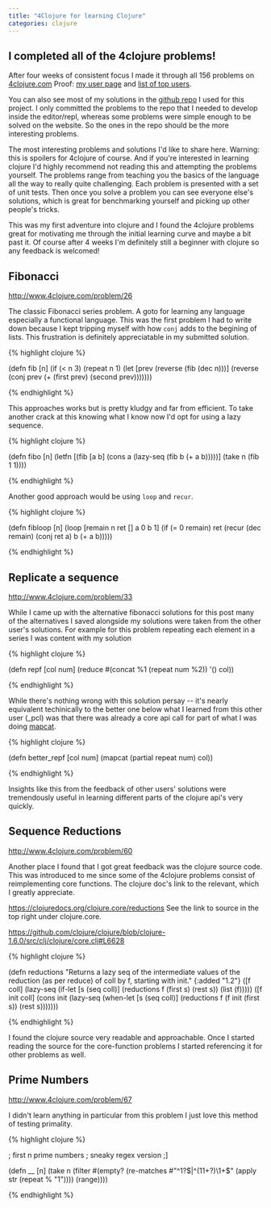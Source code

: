 ```yaml
---
title: "4Clojure for learning Clojure"
categories: clojure
---
```


## I completed all of the 4clojure problems!

After four weeks of consistent focus I made it through all 156 problems on
[4clojure.com][4clojure] Proof: [my user page][devm33] and [list of top
users][users].

You can also see most of my solutions in the [github repo][github] I used for
this project. I only committed the problems to the repo that I needed to develop
inside the editor/repl, whereas some problems were simple enough to be solved on
the website. So the ones in the repo should be the more interesting problems.

The most interesting problems and solutions I'd like to share here. Warning:
this is spoilers for 4clojure of course. And if you're interested in learning
clojure I'd highly recommend not reading this and attempting the problems
yourself. The problems range from teaching you the basics of the language all
the way to really quite challenging. Each problem is presented with a set of
unit tests. Then once you solve a problem you can see everyone else's solutions,
which is great for benchmarking yourself and picking up other people's tricks.

This was my first adventure into clojure and I found the 4clojure problems great
for motivating me through the initial learning curve and maybe a bit past it. Of
course after 4 weeks I'm definitely still a beginner with clojure so any
feedback is welcomed!

## Fibonacci

<http://www.4clojure.com/problem/26>

The classic Fibonacci series problem. A goto for learning any language
especially a functional language. This was the first problem I had to write down
because I kept tripping myself with how `conj` adds to the begining of lists. This
frustration is definitely appreciatable in my submitted solution.


{% highlight clojure %}

(defn fib [n]
  (if (< n 3)
    (repeat n 1)
    (let [prev (reverse (fib (dec n)))]
      (reverse (conj prev (+ (first prev) (second prev)))))))

{% endhighlight %}

This approaches works but is pretty kludgy and far from efficient. To take
another crack at this knowing what I know now I'd opt for using a lazy sequence.

{% highlight clojure %}

(defn fibo [n]
  (letfn [(fib [a b] (cons a (lazy-seq (fib b (+ a b)))))]
    (take n (fib 1 1))))

{% endhighlight %}

Another good approach would be using `loop` and `recur`.


{% highlight clojure %}

(defn fibloop [n]
  (loop [remain n ret [] a 0 b 1]
    (if (= 0 remain) ret
      (recur (dec remain)
             (conj ret a)
             b
             (+ a b)))))

{% endhighlight %}

## Replicate a sequence

<http://www.4clojure.com/problem/33>

While I came up with the alternative fibonacci solutions for this post many of
the alternatives I saved alongside my solutions were taken from the other
user's solutions. For example for this problem repeating each element in a
series I was content with my solution

{% highlight clojure %}

(defn repf [col num]
  (reduce #(concat %1 (repeat num %2)) '() col))

{% endhighlight %}

While there's nothing wrong with this solution persay -- it's nearly equivalent
techinically to the better one below what I learned from this other user (\_pcl)
was that there was already a core api call for part of what I was doing
[mapcat][mapcat].

{% highlight clojure %}

(defn better_repf [col num]
  (mapcat (partial repeat num) col))

{% endhighlight %}

Insights like this from the feedback of other users' solutions were tremendously
useful in learning different parts of the clojure api's very quickly.

## Sequence Reductions

<http://www.4clojure.com/problem/60>

Another place I found that I got great feedback was the clojure source code.
This was introduced to me since some of the 4clojure problems consist of
reimplementing core functions. The clojure doc's link to the relevant, which I
greatly appreciate.

<https://clojuredocs.org/clojure.core/reductions> See the link to source in the
top right under clojure.core.

<https://github.com/clojure/clojure/blob/clojure-1.6.0/src/clj/clojure/core.clj#L6628>

{% highlight clojure %}

(defn reductions
  "Returns a lazy seq of the intermediate values of the reduction (as
  per reduce) of coll by f, starting with init."
  {:added "1.2"}
  ([f coll]
     (lazy-seq
      (if-let [s (seq coll)]
        (reductions f (first s) (rest s))
        (list (f)))))
  ([f init coll]
     (cons init
           (lazy-seq
            (when-let [s (seq coll)]
              (reductions f (f init (first s)) (rest s)))))))

{% endhighlight %}

I found the clojure source very readable and approachable. Once I started
reading the source for the core-function problems I started referencing it for
other problems as well.


## Prime Numbers

<http://www.4clojure.com/problem/67>

I didn't learn anything in particular from this problem I just love this method
of testing primality.

{% highlight clojure %}

; first n prime numbers
; sneaky regex version ;]

(defn __ [n]
  (take
    n
    (filter
      #(empty? (re-matches #"^1?$|^(11+?)\1+$" (apply str (repeat % "1"))))
      (range))))

{% endhighlight %}





[4clojure]: http://www.4clojure.com/
[devm33]: http://www.4clojure.com/user/devm33
[users]: http://www.4clojure.com/users
[github]: https://github.com/devm33/4clojure_problems
[mapcat]: https://clojuredocs.org/clojure.core/mapcat
